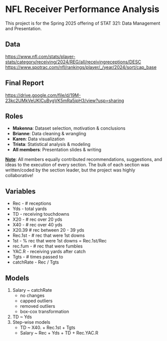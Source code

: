 # NFL Receiver Performance Analysis
This project is for the Spring 2025 offering of STAT 321: Data Management and Presentation.

## Data
https://www.nfl.com/stats/player-stats/category/receiving/2024/REG/all/receivingreceptions/DESC
https://www.spotrac.com/nfl/rankings/player/_/year/2024/sort/cap_base

## Final Report
https://drive.google.com/file/d/19M-23kc2UMkVeUKICuBygVK5mRa5jpH3/view?usp=sharing

## Roles
- **Makenna**: Dataset selection, motivation & conclusions
- **Brianne**: Data cleaning & wrangling
- **Karen**: Data visualization
- **Trista**: Statistical analysis & modeling
- **All members**: Presentation slides & writing

**<ins>Note</ins>**: All members equally contributed recommendations, suggestions, and ideas to the execution of every section. The bulk of each section was written/coded by the section leader, but the project was highly collaborative! 

## Variables
- Rec - # receptions
- Yds - total yards
- TD - receiving touchdowns
- X20 - # rec over 20 yds
- X40 - # rec over 40 yds
- X20.39 # rec between 20 - 39 yds
- Rec.1st - # rec that were 1st downs
- 1st - % rec that were 1st downs = Rec.1st/Rec
- rec.fum - # rec that were fumbles
- YAC.R - receiving yards after catch
- Tgts - # times passed to
- catchRate - Rec / Tgts

## Models
  1. Salary ~ catchRate
      - no changes
      - capped outliers
      - removed outliers
      - box-cox transformation
  2. TD ~ Yds
  3. Step-wise models
      - TD ~ X40. + Rec.1st + Tgts
      - Salary ~ Rec + Yds + TD + Rec.YAC.R
  
  
